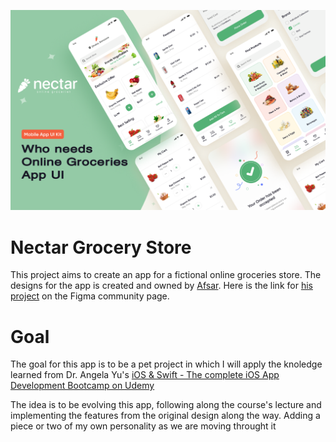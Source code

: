 ![App Nectar Groceries Store](Documentation/Cover.png)

# Nectar Grocery Store
This project aims to create an app for a fictional online groceries store.
The designs for the app is created and owned by [Afsar](https://www.figma.com/@imshuvo97). Here is the link for [his project](https://www.figma.com/community/file/882645007956337261/online-groceries-app-ui) on the Figma community page.

# Goal
The goal for this app is to be a pet project in which I will apply the knoledge learned from Dr. Angela Yu's [iOS & Swift - The complete iOS App Development Bootcamp on Udemy](https://www.udemy.com/course/ios-13-app-development-bootcamp/)

The idea is to be evolving this app, following along the course's lecture and implementing the features from the original design along the way. Adding a piece or two of my own personality as we are moving throught it